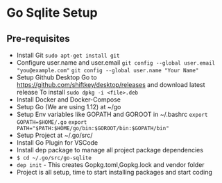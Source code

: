 # Go Sqlite Setup 

## Pre-requisites

* Install Git `sudo apt-get install git`
* Configure user.name and user.email
  `git config --global user.email "you@example.com"`
  `git config --global user.name "Your Name"`
* Setup Github Desktop
Go to https://github.com/shiftkey/desktop/releases and download latest release 
To install `sudo dpkg -i <file>.deb`
* Install Docker and Docker-Compose 
* Setup Go (We are using 1.12) at ~/go 
* Setup Env variables like GOPATH and GOROOT in ~/.bashrc
`export GOPATH=$HOME/.go`
`export PATH="$PATH:$HOME/go/bin:$GOROOT/bin:$GOPATH/bin"`
* Setup Project at ~/.go/src/
* Install Go Plugin for VSCode
* Install dep package to manage all project package dependencies
* `$ cd ~/.go/src/go-sqlite`
* `dep init` - This creates Gopkg.toml,Gopkg.lock and vendor folder 
* Project is all setup, time to start installing packages and start coding
